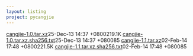 ```yaml
---
layout: listing
project: pycangjie
---
```


<tr><td><a href="cangjie-1.0.tar.xz">cangjie-1.0.tar.xz</a></td><td>25-Dec-13 14:37 +0800</td><td>219.1K</td></tr>
<tr><td><a href="cangjie-1.0.tar.xz.sha256.txt">cangjie-1.0.tar.xz.sha256.txt</a></td><td>25-Dec-13 14:37 +0800</td><td>85</td></tr>
<tr><td><a href="cangjie-1.1.tar.xz">cangjie-1.1.tar.xz</a></td><td>02-Feb-14 17:48 +0800</td><td>221.5K</td></tr>
<tr><td><a href="cangjie-1.1.tar.xz.sha256.txt">cangjie-1.1.tar.xz.sha256.txt</a></td><td>02-Feb-14 17:48 +0800</td><td>85</td></tr>
